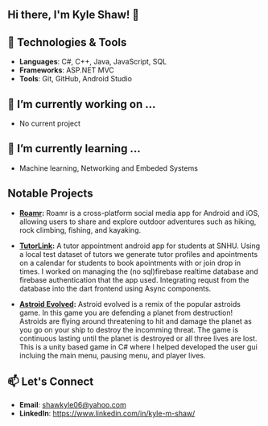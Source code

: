 ## Hi there, I'm Kyle Shaw! 👋

## 🔧 Technologies & Tools 

- **Languages**: C#, C++, Java, JavaScript, SQL
- **Frameworks**: ASP.NET MVC
- **Tools**: Git, GitHub, Android Studio

## 🔭 I’m currently working on ...
 - No current project

## 🌱 I’m currently learning ...
 - Machine learning, Networking and Embeded Systems

## Notable Projects

- **[Roamr](https://github.com/CameronDeMarco/CS-304/tree/dev):** Roamr is a cross-platform social media app for Android and iOS, allowing users to share and explore outdoor adventures such as hiking, rock climbing, fishing, and kayaking.

- **[TutorLink](https://github.com/suhalip/SNHU-TutorLink):** A tutor appointment android app for students at SNHU. Using a local test dataset of tutors we generate tutor profiles and apointments on a calendar for students to book apointments with or join drop in times. I worked on managing the (no sql)firebase realtime database and firebase authentication that the app used. Integrating requst from the database into the dart frontend using Async components.

- **[Astroid Evolved](https://github.com/username/project-repo):** Astroid evolved is a remix of the popular astroids game. In this game you are defending a planet from destruction! Astroids are flying around threatening to hit and damage the planet as you go on your ship to destroy the incomming threat. The game is continuous lasting until the planet is destroyed or all three lives are lost. This is a unity based game in C# where I helped developed the user gui incluing the main menu, pausing menu, and player lives.

## 📫 Let's Connect

- **Email**: shawkyle06@yahoo.com
- **LinkedIn**: https://www.linkedin.com/in/kyle-m-shaw/

